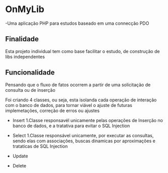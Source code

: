# OnMyLib
-Uma aplicação PHP para estudos baseado em uma connecção PDO

## Finalidade
Esta projeto individual tem como base facilitar o estudo, de construção de libs independentes

## Funcionalidade
Pensando que o fluxo de fatos ocorrem a partir de uma solicitação de consulta ou de inserção

Foi criando 4 classes, ou seja, esta isolanda cada operação de interação com o banco de dados, para tornar viável o ajuste de futuras implemetações, correção de erros ou ajustes
 - Insert 
   1.Classe responsavél unicamente pelas operações de Inserção no banco de dados, e a tratativa para evitar o SQL Injection
   
 - Select
   1.Classe responsável unicamente, por executar as consultas, sendo elas com associações, buscas dinamicas por aproximações e trataticas de SQL Injection
 
 - Update
   
 - Delete


